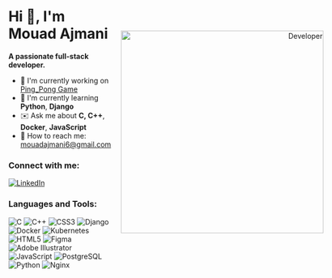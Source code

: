 <div style="display: flex; align-items: center; justify-content: center;">
  <div style="flex: 1; text-align: left; padding-right: 20px;">

# Hi 👋, I'm Mouad Ajmani

**A passionate full-stack developer.**

- 🎯 I'm currently working on [Ping_Pong Game](#)
- 🌱 I'm currently learning **Python**, **Django**
- ✉️ Ask me about **C, C++**, **Docker**, **JavaScript**
- 💬 How to reach me: [mouadajmani6@gmail.com](mailto:mouadajmani6@gmail.com)



### Connect with me:

[![LinkedIn](https://img.icons8.com/color/48/000000/linkedin.png)](https://www.linkedin.com)


### Languages and Tools:
<p align="left">
  <img src="https://img.icons8.com/fluency/48/000000/c-programming.png" alt="C"/>
  <img src="https://img.icons8.com/color/48/000000/c-plus-plus-logo.png" alt="C++"/>
  <img src="https://img.icons8.com/ios-filled/50/000000/css3.png" alt="CSS3"/>
  <img src="https://img.icons8.com/color/48/000000/django.png" alt="Django"/>
  <img src="https://img.icons8.com/color/48/000000/docker.png" alt="Docker"/>
  <img src="https://img.icons8.com/color/48/000000/kubernetes.png" alt="Kubernetes"/>
  <img src="https://img.icons8.com/color/48/000000/html-5--v1.png" alt="HTML5"/>
  <img src="https://img.icons8.com/color/48/000000/figma.png" alt="Figma"/>
  <img src="https://img.icons8.com/color/48/000000/adobe-illustrator.png" alt="Adobe Illustrator"/>
  <img src="https://img.icons8.com/color/48/000000/javascript--v1.png" alt="JavaScript"/>
  <img src="https://img.icons8.com/color/48/000000/postgreesql.png" alt="PostgreSQL"/>
  <img src="https://img.icons8.com/color/48/000000/python--v1.png" alt="Python"/>
  <img src="https://img.icons8.com/color/48/000000/nginx.png" alt="Nginx"/>
</p>

  </div>
  <div style="flex: 1; text-align: right;">
    <img src="https://camo.githubusercontent.com/2366b34bb903c09617990fb5fff4622f3e941349e846ddb7e73df872a9d21233/68747470733a2f2f63646e2e6472696262626c652e636f6d2f75736572732f3733303730332f73637265656e73686f74732f363538313234332f6176656e746f2e676966" alt="Developer" width="400px" style="margin-left: auto; margin-right: 0;"/>
  </div>
</div>
